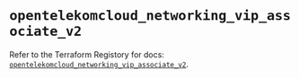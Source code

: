 # `opentelekomcloud_networking_vip_associate_v2`

Refer to the Terraform Registory for docs: [`opentelekomcloud_networking_vip_associate_v2`](https://www.terraform.io/docs/providers/opentelekomcloud/r/networking_vip_associate_v2).
